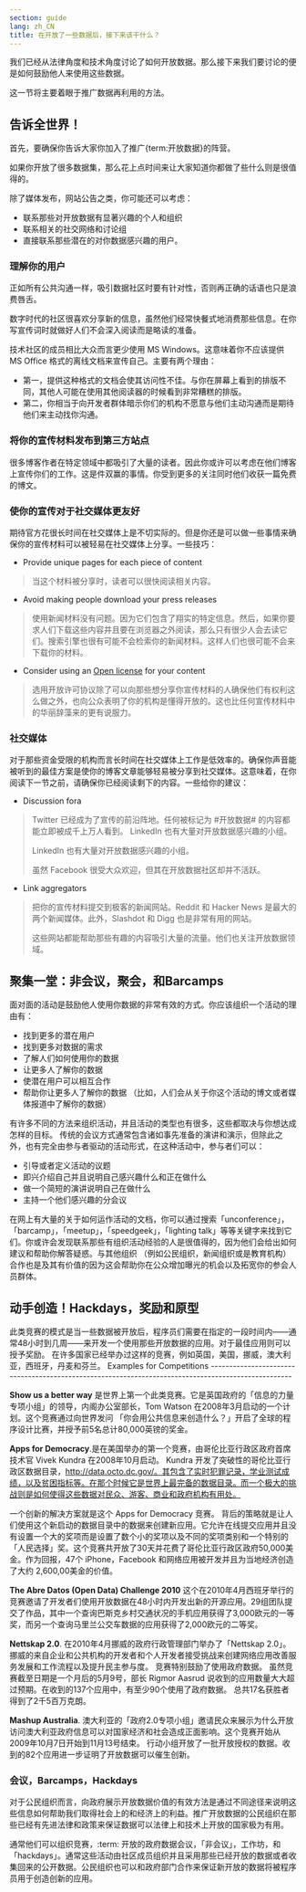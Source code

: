 ```yaml
---
section: guide
lang: zh_CN
title: 在开放了一些数据后，接下来该干什么？
---
```


我们已经从法律角度和技术角度讨论了如何开放数据。那么接下来我们要讨论的便是如何鼓励他人来使用这些数据。

这一节将主要着眼于推广数据再利用的方法。

## 告诉全世界！

首先，要确保你告诉大家你加入了推广{term:开放数据}的阵营。

如果你开放了很多数据集，那么花上点时间来让大家知道你都做了些什么则是很值得的。

除了媒体发布，网站公告之类，你可能还可以考虑：

-   联系那些对开放数据有显著兴趣的个人和组织
-   联系相关的社交网络和讨论组
-   直接联系那些潜在的对你数据感兴趣的用户。

### 理解你的用户

正如所有公共沟通一样，吸引数据社区时要有针对性，否则再正确的话语也只是浪费唇舌。

数字时代的社区很喜欢分享新的信息，虽然他们经常快餐式地消费那些信息。在你写宣传词时就做好人们不会深入阅读而是略读的准备。

技术社区的成员相比大众而言更少使用 MS Windows。这意味着你不应该提供 MS Office 格式的离线文档来宣传自己。主要有两个理由：

-   第一，提供这种格式的文档会使其访问性不佳。与你在屏幕上看到的排版不同，其他人可能在使用其他阅读器的时候看到非常糟糕的排版。
-   第二，你相当于向开发者群体暗示你们的机构不愿意与他们主动沟通而是期待他们来主动找你沟通。

### 将你的宣传材料发布到第三方站点

很多博客作者在特定领域中都吸引了大量的读者。因此你或许可以考虑在他们博客上宣传你们的工作。这是件双赢的事情。你受到更多的关注同时他们收获一篇免费的博文。

### 使你的宣传对于社交媒体更友好

期待官方花很长时间在社交媒体上是不切实际的。但是你还是可以做一些事情来确保你的宣传材料可以被轻易在社交媒体上分享。一些技巧：

-   Provide unique pages for each piece of content

> 当这个材料被分享时，读者可以很快阅读相关内容。

-   Avoid making people download your press releases

> 使用新闻材料没有问题。因为它们包含了翔实的特定信息。然后，如果你要求人们下载这些内容并且要在浏览器之外阅读，那么只有很少人会去读它们。搜索引擎也很有可能不会检索你的新闻材料。这样人们也很可能不会来下载你的材料。

-   Consider using an [Open license](http://opendefinition.org/licenses/#content) for your content

> 选用开放许可协议除了可以向那些想分享你宣传材料的人确保他们有权利这么做之外，也向公众表明了你的机构是懂得开放的。这也比任何宣传材料中的华丽辞藻来的更有说服力。

### 社交媒体

对于那些资金受限的机构而言长时间在社交媒体上工作是低效率的。确保你声音能被听到的最佳方案是使你的博客文章能够轻易被分享到社交媒体。这意味着，在你阅读下一节之前，请确保你已经阅读剩下的内容。一些给你的建议：

-   Discussion fora

> Twitter 已经成为了宣传的前沿阵地。任何被标记为 \#开放数据\# 的内容都能立即被成千上万人看到。 LinkedIn 也有大量对开放数据感兴趣的小组。
>
> LinkedIn 也有大量对开放数据感兴趣的小组。
>
> 虽然 Facebook 很受大众欢迎，但其在开放数据社区却并不活跃。

-   Link aggregators

> 把你的宣传材料提交到极客的新闻网站。Reddit 和 Hacker News 是最大的两个新闻媒体。此外，Slashdot 和 Digg 也是非常有用的网站。
>
> 这些网站都能帮助那些有趣的内容吸引大量的流量。他们也关注开放数据领域。

## 聚集一堂：非会议，聚会，和Barcamps

面对面的活动是鼓励他人使用你数据的非常有效的方式。你应该组织一个活动的理由有：

-   找到更多的潜在用户
-   找到更多对数据的需求
-   了解人们如何使用你的数据
-   让更多人了解你的数据
-   使潜在用户可以相互合作
-   帮助你让更多人了解你的数据 （比如，人们会从关于你这个活动的博文或者媒体报道中了解你的数据）

有许多不同的方法来组织活动，并且活动的类型也有很多，这些都取决与你想达成怎样的目标。 传统的会议方式通常包含诸如事先准备的演讲和演示，但除此之外，也有完全由参与者驱动的活动形式，在这种活动中，参与者们可以：

-   引导或者定义活动的议题
-   即兴介绍自己并且说明自己感兴趣什么和正在做什么
-   做一个简短的演讲说明自己在做什么
-   主持一个他们感兴趣的分会议

在网上有大量的关于如何运作活动的文档，你可以通过搜索「unconference」，「barcamp」，「meetup」，「speedgeek」，「lighting talk」等等关键字来找到它们。你或许会发现联系那些有组织活动经验的人是很值得的，因为他们会给出如何建议和帮助你解答疑惑。与其他组织 （例如公民组织，新闻组织或是教育机构）合作也是及其有价值的因为这会帮助你在公众增加曝光的机会以及拓宽你的参会人员群体。

## 动手创造！Hackdays，奖励和原型

此类竞赛的模式是当一些数据被开放后，程序员们需要在指定的一段时间内——通常48小时到几周——来开发一个使用那些开放数据的应用。对于最佳应用则可以授予奖励。 在许多国家已经举办过这样的竞赛，例如英国，美国，挪威，澳大利亚，西班牙，丹麦和芬兰。 Examples for Competitions ----------------------------------------------------------------------------------------------------

**Show us a better way** 是世界上第一个此类竞赛。它是英国政府的「信息的力量专项小组」的领导，内阁办公室部长，Tom Watson 在2008年3月启动的一个计划。这个竞赛通过向世界发问 「你会用公共信息来创造什么？」开启了全球的程序设计比赛，并授予前5名总计80,000英镑的奖金。

**Apps for Democracy**.是在美国举办的第一个竞赛，由哥伦比亚行政区政府首席技术官 Vivek Kundra 在2008年10月启动。 Kundra 开发了突破性的哥伦比亚行政区数据目录，http://data.octo.dc.gov/。其包含了实时犯罪记录，学业测试成绩，以及贫困指标等。在那个时候它是世界上最完备的数据目录。而一个极大的挑战则是如何使得这些数据对民众、游客、商业和政府机构有用处。

一个创新的解决方案就是这个 Apps for Democracy 竞赛。 背后的策略就是让人们使用这个新启动的数据目录中的数据来创建新应用。它允许在线提交应用并且没有设置一个大的奖项而是设置了数个小的奖项以及不同的奖项类别和一个特别的「人民选择」奖。这个竞赛共开放了30天并花费了哥伦比亚行政区政府50,000美金。作为回报，47个 iPhone，Facebook 和网络应用被开发并且为当地经济创造了大约 2,600,00美金的价值。

**The Abre Datos (Open Data) Challenge 2010** 这个在2010年4月西班牙举行的竞赛邀请了开发者们使用开放数据在48小时内开发出新的开源应用。29组团队提交了作品，其中一个查询巴斯克乡村交通状况的手机应用获得了3,000欧元的一等奖，而另一个查询马里兰公交车数据的应用获得了2,000欧元的二等奖。

**Nettskap 2.0**. 在2010年4月挪威的政府行政管理部门举办了「Nettskap 2.0」。 挪威的来自企业和公共机构的开发者和个人开发者接受挑战来创建网络应用改善服务发展和工作流程以及提升民主参与度。 竞赛特别鼓励了使用政府数据。 虽然竞赛截至日期是一个月后的5月9号，部长 Rigmor Aasrud 说收到的应用数量大大超过预期。在收到的137个应用中，有至少90个使用了政府数据。 总共17名获胜者得到了2千5百万克朗。

**Mashup Australia**. 澳大利亚的「政府2.0专项小组」邀请民众来展示为什么开放访问澳大利亚政府信息可以对国家经济和社会造成正面影响。这个竞赛开始从2009年10月7日开始到11月13号结束。 行动小组开放了一批开放授权的数据。收到的82个应用进一步证明了开放数据可以催生创新。

### 会议，Barcamps，Hackdays

对于公民组织而言，向政府展示开放数据价值的有效方法是通过不同途径来说明这些信息如何帮助我们取得社会上的和经济上的利益。推广开放数据的公民组织在那些已经有先进法律和政策来保证数据可以法律上和技术上开放的国家极为有用。

通常他们可以组织竞赛，:term: 开放的政府数据会议，「非会议」，工作坊，和「hackdays」。通常这些活动由社区成员组织并且采用那些已经开放的数据或者收集回来的公开数据。公民组织也可以和政府部门合作来保证新开放的数据将被程序员用于创造创新的应用。